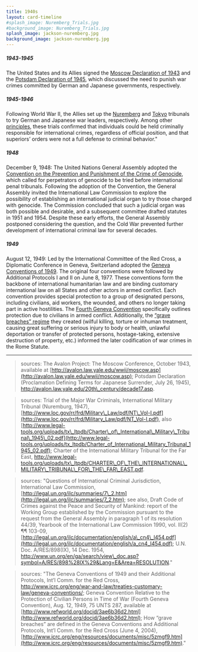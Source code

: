 ```yaml
---
title: 1940s
layout: card-timeline
#splash_image: Nuremberg_Trials.jpg
#background_image: Nuremberg_Trials.jpg
splash_image: jackson-nuremberg.jpg
background_image: jackson-nuremberg.jpg
---
```

##### 1943-1945

The United States and its Allies signed the [Moscow Declaration of 1943](http://avalon.law.yale.edu/wwii/moscow.asp) and the [Potsdam Declaration of 1945](http://avalon.law.yale.edu/20th_century/decade17.asp), which discussed the need to punish war crimes committed by German and Japanese governments, respectively.


##### 1945-1946

Following World War II, the Allies set up the [Nuremberg](http://www.loc.gov/rr/frd/Military_Law/pdf/NT_Vol-I.pdf) and [Tokyo](http://www.legal-tools.org/uploads/tx_ltpdb/CHARTER_OF_THE_INTERNATIONAL_MILITARY_TRIBUNAL_FOR_THE_FAR_EAST.pdf) tribunals to try German and Japanese war leaders, respectively. Among other [principles](http://legal.un.org/ilc/texts/instruments/english/draft%2520articles/7_1_1950.pdf), these trials confirmed that individuals could be held criminally responsible for international crimes, regardless of official position, and that superiors’ orders were not a full defense to criminal behavior."


##### 1948

December 9, 1948: The United Nations General Assembly adopted the [Convention on the Prevention and Punishment of the Crime of Genocide](http://legal.un.org/avl/ha/cppcg/cppcg.html), which called for perpetrators of genocide to be tried before international penal tribunals. Following the adoption of the Convention, the General Assembly invited the International Law Commission to explore the possibility of establishing an international judicial organ to try those charged with genocide. The Commission concluded that such a judicial organ was both possible and desirable, and a subsequent committee drafted statutes in 1951 and 1954. Despite these early efforts, the General Assembly postponed considering the question, and the Cold War prevented further development of international criminal law for several decades.



##### 1949

August 12, 1949: Led by the International Committee of the Red Cross, a Diplomatic Conference in Geneva, Switzerland adopted the [Geneva Conventions of 1949](http://www.icrc.org/eng/war-and-law/treaties-customary-law/geneva-conventions/). The original four conventions were followed by Additional Protocols I and II on June 8, 1977. These conventions form the backbone of international humanitarian law and are binding customary international law on all States and other actors in armed conflict. Each convention provides special protection to a group of designated persons, including civilians, aid workers, the wounded, and others no longer taking part in active hostilities. The [Fourth Geneva Convention](http://www.refworld.org/docid/3ae6b36d2.html) specifically outlines protection due to civilians in armed conflict. Additionally, the [“grave breaches” regime](http://www.icrc.org/eng/resources/documents/misc/5zmgf9.htm) they created (wilful killing, torture or inhuman treatment, causing great suffering or serious injury to body or health, unlawful deportation or transfer of protected persons, hostage-taking, extensive destruction of property, etc.) informed the later codification of war crimes in the Rome Statute.


---

> sources: The Avalon Project: The Moscow Conference, October 1943, available at [http://avalon.law.yale.edu/wwii/moscow.asp](http://avalon.law.yale.edu/wwii/moscow.asp); Potsdam Declaration (Proclamation Defining Terms for Japanese Surrender, July 26, 1945), http://avalon.law.yale.edu/20th\_century/decade17.asp.


> sources: Trial of the Major War Criminals, International Military Tribunal (Nuremburg, 1947), [http://www.loc.gov/rr/frd/Military\_Law/pdf/NT\_Vol-I.pdf](http://www.loc.gov/rr/frd/Military_Law/pdf/NT_Vol-I.pdf), also [http://www.legal-tools.org/uploads/tx\_ltpdb/Charter\_of\_International\_Military\_Tribunal\_1945\_02.pdf](http://www.legal-tools.org/uploads/tx_ltpdb/Charter_of_International_Military_Tribunal_1945_02.pdf); Charter of the International Military Tribunal for the Far East, http://www.legal-tools.org/uploads/tx\_ltpdb/CHARTER\_OF\_THE\_INTERNATIONAL\_MILITARY\_TRIBUNAL\_FOR\_THE\_FAR\_EAST.pdf.

>  sources: "Questions of International Criminal Jurisdiction, International Law Commission, [http://legal.un.org/ilc/summaries/7\_2.htm](http://legal.un.org/ilc/summaries/7_2.htm); see also, Draft Code of Crimes against the Peace and Security of Mankind: report of the Working Group established by the Commission pursuant to the request from the General Assembly in paragraph 1 of its resolution 44/39, Yearbook of the International Law Commission 1990, vol. II(2) ¶¶ 103-09, [http://legal.un.org/ilc/documentation/english/a\_cn4\_l454.pdf](http://legal.un.org/ilc/documentation/english/a_cn4_l454.pdf); U.N. Doc. A/RES/898(IX), 14 Dec. 1954, http://www.un.org/en/ga/search/view\_doc.asp?symbol=A/RES/898%28IX%29&Lang=E&Area=RESOLUTION." 


> sources: "The Geneva Conventions of 1949 and their Additional Protocols, Int’l Comm. for the Red Cross, http://www.icrc.org/eng/war-and-law/treaties-customary-law/geneva-conventions/; Geneva Convention Relative to the Protection of Civilian Persons in Time of War (Fourth Geneva Convention), Aug. 12, 1949, 75 UNTS 287, available at [http://www.refworld.org/docid/3ae6b36d2.html](http://www.refworld.org/docid/3ae6b36d2.html); How “grave breaches” are defined in the Geneva Conventions and Additional Protocols, Int’l Comm. for the Red Cross (June 4, 2004), [http://www.icrc.org/eng/resources/documents/misc/5zmgf9.htm](http://www.icrc.org/eng/resources/documents/misc/5zmgf9.htm)." 


